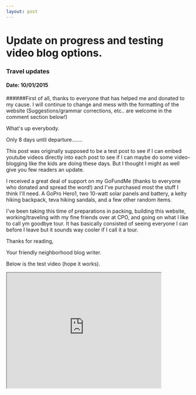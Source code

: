 ```yaml
---
layout: post
---
```

# Update on progress and testing video blog options.
### Travel updates
#### Date: 10/01/2015

######First of all, thanks to everyone that has helped me and donated to my cause. I will continue to change and mess with the formatting of the website (Suggestions/grammar corrections, etc.. are welcome in the comment section below!)

What's up everybody.

Only 8 days until departure.......

This post was originally supposed to be a test post to see if I can embed youtube videos directly into each post to see if I can maybe do some video-blogging like the kids are doing these days. But I thought I might as well give you few readers an update.

I received a great deal of support on my GoFundMe (thanks to everyone who donated and spread the word!) and I've purchased most the stuff I think I'll need. A GoPro Hero1, two 10-watt solar panels and battery, a kelty hiking backpack, teva hiking sandals, and a few other random items.

I've been taking this time of preparations in packing, building this website, working/traveling with my fine friends over at CPO, and going on what I like to call ym goodbye tour. It has basically consisted of seeing everyone I can before I leave but it sounds way cooler if I call it a tour.

Thanks for reading,

Your friendly neighborhood blog writer.

Below is the test video (hope it works).

 <iframe width="420" height="315"
src="http://www.youtube.com/embed/CUTSgA09GsA?autohide=1">
</iframe>


